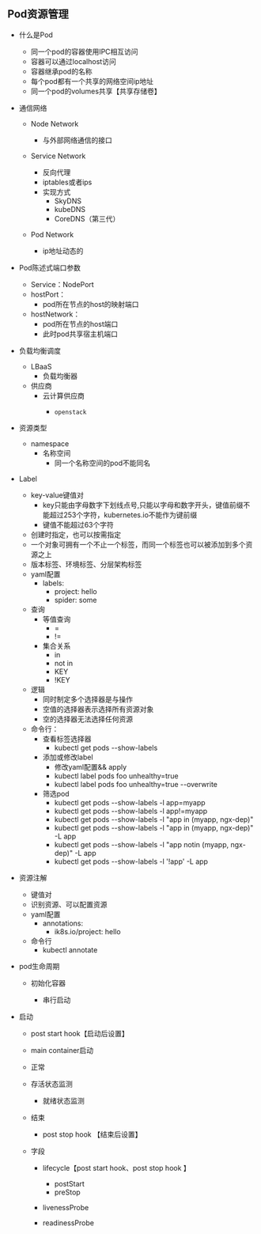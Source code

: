 ## Pod资源管理

- 什么是Pod

  - 同一个pod的容器使用IPC相互访问
  - 容器可以通过localhost访问
  - 容器继承pod的名称
  - 每个pod都有一个共享的网络空间ip地址
  - 同一个pod的volumes共享【共享存储卷】
  
- 通信网络

  - Node Network

    - 与外部网络通信的接口

  - Service Network

    - 反向代理
    - iptables或者ips
    - 实现方式
      - SkyDNS
      - kubeDNS
      - CoreDNS（第三代）

  - Pod Network

    - ip地址动态的
  
- Pod陈述式端口参数
  - Service：NodePort
  - hostPort：
    - pod所在节点的host的映射端口
  - hostNetwork：
    - pod所在节点的host端口
    - 此时pod共享宿主机端口
  
- 负载均衡调度
  - LBaaS
    - 负载均衡器
  - 供应商
    - 云计算供应商
      -     openstack
  
- 资源类型
  - namespace
    - 名称空间
      - 同一个名称空间的pod不能同名
  
- Label
  - key-value键值对
    - key只能由字母数字下划线点号,只能以字母和数字开头，键值前缀不能超过253个字符，kubernetes.io不能作为键前缀
    - 键值不能超过63个字符
  - 创建时指定，也可以按需指定
  - 一个对象可拥有一个不止一个标签，而同一个标签也可以被添加到多个资源之上
  - 版本标签、环境标签、分层架构标签
  - yaml配置
    - labels:
      - project: hello
      - spider: some
  - 查询
    - 等值查询
      - =
      - !=
    - 集合关系
      - in
      - not in
      - KEY
      - !KEY
  - 逻辑
    - 同时制定多个选择器是与操作
    - 空值的选择器表示选择所有资源对象
    - 空的选择器无法选择任何资源
  - 命令行：
    - 查看标签选择器
      - kubectl get pods --show-labels
    - 添加或修改label
      - 修改yaml配置&& apply
      - kubectl label pods foo unhealthy=true
      - kubectl label pods foo unhealthy=true  --overwrite
    - 筛选pod
      - kubectl get pods --show-labels -l app=myapp
      - kubectl get pods --show-labels -l app!=myapp
      - kubectl get pods --show-labels -l "app in (myapp, ngx-dep)"
      - kubectl get pods --show-labels -l "app in (myapp, ngx-dep)" -L app
      - kubectl get pods --show-labels -l "app notin (myapp, ngx-dep)" -L app
      - kubectl get pods --show-labels -l '!app' -L app
  
- 资源注解
  - 键值对
  - 识别资源、可以配置资源
  - yaml配置
    - annotations:
      - ik8s.io/project: hello
  - 命令行
    - kubectl annotate
  
- pod生命周期

  - 初始化容器

    - 串行启动
- 启动
  
  - post start hook【启动后设置】
  
  - main container启动
  - 正常
  - 存活状态监测
    - 就绪状态监测
  

  - 结束

    - post stop hook 【结束后设置】
  - 字段
  
    - lifecycle【post start hook、post stop hook 】
  
      - postStart
      - preStop
    - livenessProbe
    - readinessProbe
